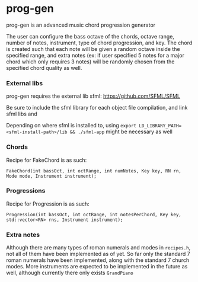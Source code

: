 # prog-gen
prog-gen is an advanced music chord progression generator

The user can configure the bass octave of the chords, octave range, number of notes, instrument, type of chord progression, and key. The chord is created such that each note will be given a random octave inside the specified range, and extra notes (ex: if user specified 5 notes for a major chord which only requires 3 notes) will be randomly chosen from the specified chord quality as well.

### External libs
prog-gen requires the external lib sfml: https://github.com/SFML/SFML

Be sure to include the sfml library for each object file compilation, and link sfml libs <system> and <audio> in the creation of the final executable, as explained in https://www.sfml-dev.org/tutorials/2.5/start-linux.php

Depending on where sfml is installed to, using `export LD_LIBRARY_PATH=<sfml-install-path>/lib && ./sfml-app` might be necessary as well

### Chords
Recipe for FakeChord is as such:

`FakeChord(int bassOct, int octRange, int numNotes, Key key, RN rn, Mode mode, Instrument instrument);`

### Progressions
Recipe for Progression is as such:

`Progression(int bassOct, int octRange, int notesPerChord, Key key, std::vector<RN> rns, Instrument instrument);`

### Extra notes

Although there are many types of roman numerals and modes in `recipes.h`, not all of them have been implemented as of yet. So far only the standard 7 roman numerals have been implemented, along with the standard 7 church modes. More instruments are expected to be implemented in the future as well, although currently there only exists `GrandPiano`